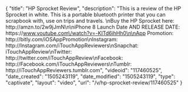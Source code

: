 {
    "title": "HP Sprocket Review",
    "description": "This is a review of the HP Sprocket in white. This is a portable bluetooth printer that you can scrapbook with, use on trips and travels. \nBuy the HP Sprocket here: http:\/\/amzn.to\/2w9jJmN\n\niPhone 8 Launch Date AND RELEASE DATE: https:\/\/www.youtube.com\/watch?v=-KITd6ihHh0\n\nApp Promotion: http:\/\/bitly.com\/iOSAppPromotion\nInstagram: http:\/\/Instagram.com\/iTouchAppReviewers\nSnapchat: iTouchAppReview\nTwitter: http:\/\/twitter.com\/iTouchAppReview\nFacebook: http:\/\/Facebook.com\/iTouchAppReviewers\nTumblr: http:\/\/iTouchAppReviewers.tumblr.com",
    "videoid": "117460525",
    "date_created": "1505243119",
    "date_modified": "1505243119",
    "type": "captivate",
    "layout": "video",
    "url": "\/v\/hp-sprocket-review\/117460525"
}